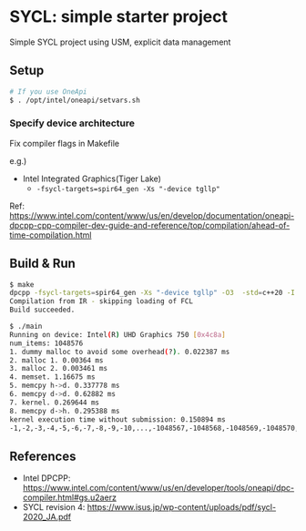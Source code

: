 # SYCL: simple starter project

Simple SYCL project using USM, explicit data management

## Setup

```sh
# If you use OneApi
$ . /opt/intel/oneapi/setvars.sh
```

### Specify device architecture

Fix compiler flags in Makefile

e.g.)
- Intel Integrated Graphics(Tiger Lake)
  - `-fsycl-targets=spir64_gen -Xs "-device tgllp"`

Ref: https://www.intel.com/content/www/us/en/develop/documentation/oneapi-dpcpp-cpp-compiler-dev-guide-and-reference/top/compilation/ahead-of-time-compilation.html

## Build & Run
```sh
$ make
dpcpp -fsycl-targets=spir64_gen -Xs "-device tgllp" -O3  -std=c++20 -I./include    main.cpp   -o main
Compilation from IR - skipping loading of FCL
Build succeeded.

$ ./main
Running on device: Intel(R) UHD Graphics 750 [0x4c8a]
num_items: 1048576
1. dummy malloc to avoid some overhead(?). 0.022387 ms
2. malloc 1. 0.00364 ms
3. malloc 2. 0.003461 ms
4. memset. 1.16675 ms
5. memcpy h->d. 0.337778 ms
6. memcpy d->d. 0.62882 ms
7. kernel. 0.269644 ms
8. memcpy d->h. 0.295388 ms
kernel execution time without submission: 0.150894 ms
-1,-2,-3,-4,-5,-6,-7,-8,-9,-10,...,-1048567,-1048568,-1048569,-1048570,-1048571,-1048572,-1048573,-1048574,-1048575,-1048576,

```

## References

- Intel DPCPP: https://www.intel.com/content/www/us/en/developer/tools/oneapi/dpc-compiler.html#gs.u2aerz
- SYCL revision 4: https://www.isus.jp/wp-content/uploads/pdf/sycl-2020_JA.pdf
